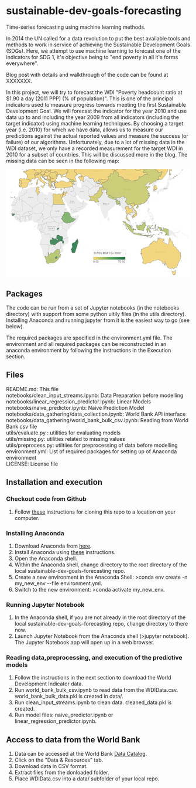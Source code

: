 # sustainable-dev-goals-forecasting
Time-series forecasting using machine learning methods.

In 2014 the UN called for a data revolution to put the best available tools and methods to work in service of achieving the Sustainable Development Goals (SDGs). Here, we attempt to use machine learning to forecast one of the indicators for SDG 1, it's objective being to "end poverty in all it's forms everywhere".

Blog post with details and walkthrough of the code can be found at XXXXXXX.

In this project, we will try to forecast the WDI "Poverty headcount ratio at $1.90 a day (2011 PPP) (% of population)". This is one of the principal indicators used to measure progress towards meeting the first Sustainable Development Goal. We will forecast the indicator for the year 2010 and use data up to and including the year 2009 from all indicators (including the target indicator) using machine learning techniques. By choosing a target year (i.e. 2010) for which we have data, allows us to measure our predictions against the actual reported values and measure the success (or failure) of our algorithms. Unfortunately, due to a lot of missing data in the WDI dataset, we only have a recorded measurement for the target WDI in 2010 for a subset of countries. This will be discussed more in the blog. The missing data can be seen in the following map:

![Target Variable for Target year](world_image.png)

## Packages

The code can be run from a set of Jupyter notebooks (in the notebooks directory) with support from some python ultily files (in the utils directory). Installing Anaconda and running jupyter from it is the easiest way to go (see below).

The required packages are specified in the environment.yml file. The environment and all required packages can be reconstructed in an anaconda environment by following the instructions in the Execution section. 

## Files

README.md: This file    
notebooks/clean_input_streams.ipynb: Data Preparation before modelling   
notebooks/linear_regression_predictor.ipynb: Linear Models   
notebooks/naive_predictor.ipynb: Naive Prediction Model  
notebooks/data_gathering/data_collection.ipynb: World Bank API interface   
notebooks/data_gathering/world_bank_bulk_csv.ipynb: Reading from World Bank csv file   
utils/evaluate.py : utilities for evaluating models  
utils/missing.py: utilities related to missing values  
utils/preprocess.py: utiltiies for preprocessing of data before modelling   
environment.yml: List of required packages for setting up of Anaconda environment  
LICENSE: License file   

## Installation and execution

### Checkout code from Github

1. Follow [these](https://help.github.com/en/articles/cloning-a-repository) instructions for cloning this repo to a location on your computer.

### Installing Anaconda

1. Download Anaconda from [here](https://www.anaconda.com/distribution/).
2. Install Anaconda using [these](https://docs.anaconda.com/anaconda/install/) instructions.
3. Open the Anaconda shell.
3. Within the Anaconda shell, change directory to the root directory of the local sustainable-dev-goals-forecasting repo.
4. Create a new environment in the Anaconda Shell: >conda env create -n my_new_env --file environment.yml.
5. Switch to the new environment: >conda activate my_new_env.

### Running Jupyter Notebook

1. In the Anaconda shell, if you are not already in the root directory of the local sustainable-dev-goals-forecasting repo, change directory to there now.
2. Launch Jupyter Notebook from the Anaconda shell (>jupyter notebook). The Jupyter Notebook app will open up in a web browser. 

### Reading data,preprocessing, and execution of the predictive models

1. Follow the instructions in the next section to download the World Development Indicator data.
2. Run world_bank_bulk_csv.ipynb to read data from the WDIData.csv. world_bank_bulk_data.pkl is created in data/.
3. Run clean_input_streams.ipynb to clean data. cleaned_data.pkl is created.
4. Run model files: naive_predictor.ipynb or linear_regression_predictor.ipynb.

## Access to data from the World Bank

1. Data can be accessed at the World Bank [Data Catalog](https://datacatalog.worldbank.org/dataset/world-development-indicators).
2. Click on the "Data & Resources" tab.
3. Download data in CSV format.
4. Extract files from the donloaded folder.
5. Place WDIData.csv into a data/ subfolder of your local repo.

 
